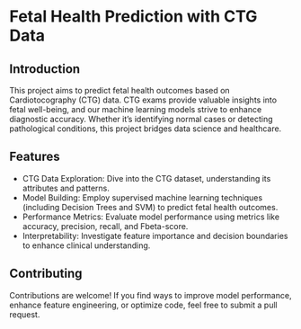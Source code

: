 # Fetal Health Prediction with CTG Data
## Introduction
This project aims to predict fetal health outcomes based on Cardiotocography (CTG) data. CTG exams provide valuable insights into fetal well-being, and our machine learning models strive to enhance diagnostic accuracy. Whether it’s identifying normal cases or detecting pathological conditions, this project bridges data science and healthcare.
## Features
- CTG Data Exploration: Dive into the CTG dataset, understanding its attributes and patterns.
- Model Building: Employ supervised machine learning techniques (including Decision Trees and SVM) to predict fetal health outcomes.
- Performance Metrics: Evaluate model performance using metrics like accuracy, precision, recall, and Fbeta-score.
- Interpretability: Investigate feature importance and decision boundaries to enhance clinical understanding.
## Contributing
Contributions are welcome! If you find ways to improve model performance, enhance feature engineering, or optimize code, feel free to submit a pull request.
